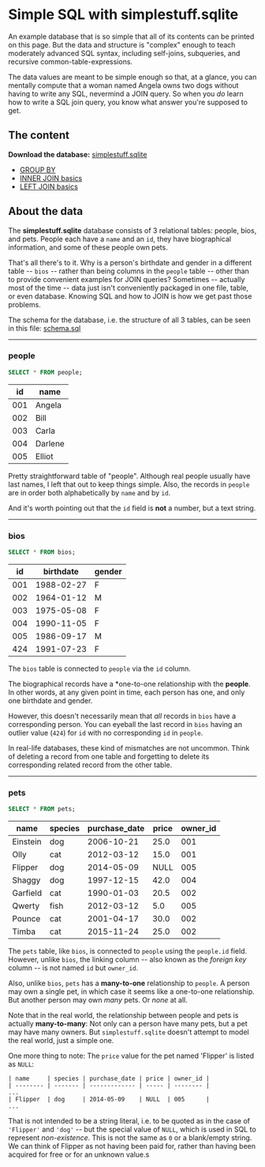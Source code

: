 # Simple SQL with simplestuff.sqlite


An example database that is so simple that all of its contents can be printed on this page. But the data and structure is "complex" enough to teach moderately advanced SQL syntax, including self-joins, subqueries, and recursive common-table-expressions.

The data values are meant to be simple enough so that, at a glance, you can mentally compute that a woman named Angela owns two dogs without having to write any SQL, nevermind a JOIN query. So when you *do* learn how to write a SQL join query, you know what answer you're supposed to get.


## The content

**Download the database:**  [simplestuff.sqlite](https://github.com/dannguyen/simplestuff-sqlite/blob/master/simplestuff.sqlite)


- [GROUP BY](lessons/group-by.md)
- [INNER JOIN basics](lessons/inner-join-basics.md)
- [LEFT JOIN basics](lessons/left-join-basics.md)


## About the data

The **simplestuff.sqlite** database consists of 3 relational tables: people, bios, and pets. People each have a `name` and an `id`, they have biographical information, and some of these people own pets.

That's all there's to it. Why is a person's birthdate and gender in a different table -- `bios` -- rather than being columns in the `people` table -- other than to provide convenient examples for JOIN queries? Sometimes -- actually most of the time -- data just isn't conveniently packaged in one file, table, or even database. Knowing SQL and how to JOIN is how we get past those problems.

The schema for the database, i.e. the structure of all 3 tables, can be seen in this file: [schema.sql](schema.sql)

------------

### people


~~~sql
SELECT * FROM people;
~~~

| id  | name    |
| --- | ------- |
| 001 | Angela  |
| 002 | Bill    |
| 003 | Carla   |
| 004 | Darlene |
| 005 | Elliot  |

Pretty straightforward table of "people". Although real people usually have last names,  I left that out to keep things simple. Also, the records in `people` are in order both alphabetically by `name` and by `id`.

And it's worth pointing out that the `id` field is **not** a number, but a text string. 


---------


### bios


~~~sql
SELECT * FROM bios;
~~~

| id  | birthdate  | gender |
| --- | ---------- | ------ |
| 001 | 1988-02-27 | F      |
| 002 | 1964-01-12 | M      |
| 003 | 1975-05-08 | F      |
| 004 | 1990-11-05 | F      |
| 005 | 1986-09-17 | M      |
| 424 | 1991-07-23 | F      |

The `bios` table is connected to `people` via the `id` column.

The biographical records have a *one-to-one relationship with the **people**. In other words, at any given point in time, each person has one, and only one birthdate and gender.

However, this doesn't necessarily mean that *all* records in `bios` have a corresponding person. You can eyeball the last record in `bios` having an outlier value (`424`) for `id` with no corresponding `id` in  `people`.

In real-life databases, these kind of mismatches are not uncommon. Think of deleting a record from one table and forgetting to delete its corresponding related record from the other table. 


----------

### pets

~~~sql
SELECT * FROM pets;
~~~


| name     | species | purchase_date | price | owner_id |
| -------- | ------- | ------------- | ----- | -------- |
| Einstein | dog     | 2006-10-21    | 25.0  | 001      |
| Olly     | cat     | 2012-03-12    | 15.0  | 001      |
| Flipper  | dog     | 2014-05-09    | NULL  | 005      |
| Shaggy   | dog     | 1997-12-15    | 42.0  | 004      |
| Garfield | cat     | 1990-01-03    | 20.5  | 002      |
| Qwerty   | fish    | 2012-03-12    | 5.0   | 005      |
| Pounce   | cat     | 2001-04-17    | 30.0  | 002      |
| Timba    | cat     | 2015-11-24    | 25.0  | 002      |

The `pets` table, like `bios`, is connected to `people` using the `people.id` field. However, unlike `bios`, the linking column -- also known as the *foreign key* column -- is not named `id` but `owner_id`.

Also, unlike `bios`, `pets` has a **many-to-one** relationship to `people`. A person may own a single pet, in which case it seems like a one-to-one relationship. But another person may own *many* pets. Or *none* at all. 

Note that in the real world, the relationship between people and pets is actually **many-to-many**: Not only can a person have many pets, but a pet may have many owners. But `simplestuff.sqlite` doesn't attempt to model the real world, just a simple one.

One more thing to note: The `price` value for the pet named 'Flipper' is listed as `NULL`:

```
| name     | species | purchase_date | price | owner_id |
| -------- | ------- | ------------- | ----- | -------- |
...
| Flipper  | dog     | 2014-05-09    | NULL  | 005      |
...
```

That is not intended to be a string literal, i.e. to be quoted as in the case of `'Flipper'` and `'dog'` -- but the special value of `NULL`, which is used in SQL to represent *non-existence*. This is not the same as `0` or a blank/empty string. We can think of Flipper as not having been paid for, rather than having been acquired for free or for an unknown value.s
